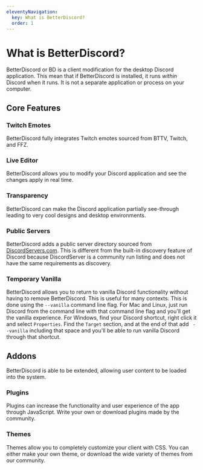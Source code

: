 ```yaml
---
eleventyNavigation:
  key: What is BetterDiscord?
  order: 1
---
```


# What is BetterDiscord?

BetterDiscord or BD is a client modification for the desktop Discord application. This mean that if BetterDiscord is installed, it runs _within_ Discord when it runs. It is not a separate application or process on your computer.

## Core Features

### Twitch Emotes

BetterDiscord fully integrates Twitch emotes sourced from BTTV, Twitch, and FFZ.

### Live Editor

BetterDiscord allows you to modify your Discord application and see the changes apply in real time.

### Transparency

BetterDiscord can make the Discord application partially see-through leading to very cool designs and desktop environments.

### Public Servers

BetterDiscord adds a public server directory sourced from [DiscordServers.com](https://discordservers.com/). This is different from the built-in discovery feature of Discord because DiscordServer is a community run listing and does not have the same requirements as discovery.

### Temporary Vanilla

BetterDiscord allows you to return to vanilla Discord functionality without having to remove BetterDiscord. This is useful for many contexts. This is done using the `--vanilla` command line flag. For Mac and Linux, just run Discord from the command line with that command line flag and you'll get the vanilla experience. For Windows, find your Discord shortcut, right click it and select `Properties`. Find the `Target` section, and at the end of that add ` --vanilla` including that space and you'll be able to run vanilla Discord through that shortcut.

## Addons

BetterDiscord is able to be extended, allowing user content to be loaded into the system.

### Plugins

Plugins can increase the functionality and user experience of the app through JavaScript. Write your own or download plugins made by the community.

### Themes

Themes allow you to completely customize your client with CSS. You can either make your own theme, or download the wide variety of themes from our community.